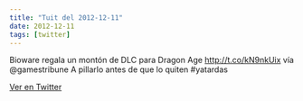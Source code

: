 ```yaml
---
title: "Tuit del 2012-12-11"
date: 2012-12-11
tags: [twitter]
---
```


Bioware regala un montón de DLC para Dragon Age http://t.co/kN9nkUix vía @gamestribune A pillarlo antes de que lo quiten #yatardas



[Ver en Twitter](https://twitter.com/i/web/status/278642487164289024)
